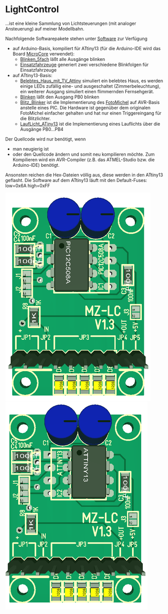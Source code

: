 ﻿# LightControl

...ist eine kleine Sammlung von Lichtsteuerungen (mit analoger Ansteuerung) auf meiner Modellbahn.

Nachfolgende Softwarepakete stehen unter [Software](https://github.com/Kruemelbahn/lightControl/tree/main/Software) zur Verfügung
- auf Arduino-Basis, kompiliert für ATtiny13 (für die Arduino-IDE wird das Board [MicroCore](https://github.com/MCUdude/MicroCore) verwendet):
  - [Blinken_5fach](https://github.com/Kruemelbahn/lightControl/tree/main/Software/Blinken_5fach) läßt alle Ausgänge blinken
  - [Einsatzfahrzeuge](https://github.com/Kruemelbahn/lightControl/tree/main/Software/Einsatzfahrzeuge) generiert zwei verschiedene Blinkfolgen für Einsatzfahrzeuge
- auf ATtiny13-Basis:
  - [Belebtes_Haus_mit_TV_Attiny](https://github.com/Kruemelbahn/lightControl/tree/main/Software/Belebtes_Haus_mit_TV_Attiny) simuliert ein belebtes Haus, es werden einige LEDs zufällig eine- und ausgeschaltet (Zimmerbeleuchtung), ein weiterer Ausgang simuliert einen flimmernden Fernsehgerät.
  - [Blinken](https://github.com/Kruemelbahn/lightControl/tree/main/Software/Blinken) läßt den Ausgang PB0 blinken
  - [Blitz_Blinker](https://github.com/Kruemelbahn/lightControl/tree/main/Software/Blitz_Blinker) ist die Implementierung des [FotoMichel](https://github.com/Kruemelbahn/FotoMichel) auf AVR-Basis anstelle eines PIC.
    Die Hardware ist gegenüber dem originalen FotoMichel einfacher gehalten und hat nur einen Triggereingang für die Blitzlichter.
  - [LaufLicht_ATiny13](https://github.com/Kruemelbahn/LightControl/tree/main/Software/LaufLicht_ATiny13) ist die Implementierung eines Lauflichts über die Ausgänge PB0...PB4

Der Quellcode wird nur benötigt, wenn
- man neugierig ist
- oder den Quellcode ändern und somit neu kompilieren möchte.
Zum Kompilieren wird ein AVR-Compiler (z.B. das ATMEL-Studio bzw. die Arduino-IDE) benötigt.

Ansonsten reichen die Hex-Dateien völlig aus, diese werden in den ATtiny13 geflasht.
Die Software auf dem ATtiny13 läuft mit den Default-Fuses: low=0x6A high=0xFF

![Lichtcomputer mit PIC](/Images/Lichtcomputer(PIC).png)
![Lichtcomputer mit ATTiny](/Images/Lichtcomputer(ATMEL).png)
